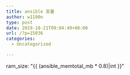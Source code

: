 ```yaml
---
title: ansible 变量
author: w1100n
type: post
date: 2019-10-21T09:04:49+00:00
url: /?p=15036
categories:
  - Uncategorized

---
```

ram\_size: "{{ (ansible\_memtotal_mb * 0.8)|int }}"